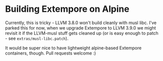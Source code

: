 # Building Extempore on Alpine

Currently, this is tricky - LLVM 3.8.0 won't build cleanly with musl
libc. I've parked this for now, when we upgrade Extempore to LLVM
3.9.0 we might revisit it if the LLVM-musl stuff gets cleaned up (or
is easy enough to patch - see `extras/musl-libc.patch`).

It would be super nice to have lightweight alpine-based Extempore
containers, though. Pull requests welcome :)
